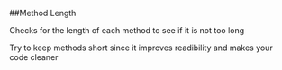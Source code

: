 ##Method Length

Checks for the length of each method to see if it is not too long

Try to keep methods short since it improves readibility and makes your code cleaner